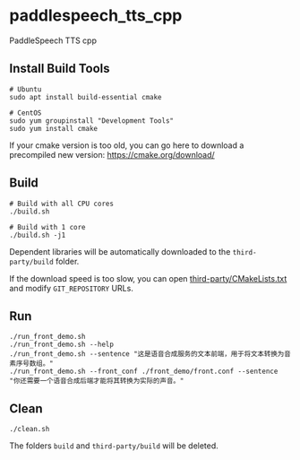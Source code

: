 # paddlespeech_tts_cpp
PaddleSpeech TTS cpp

## Install Build Tools

```
# Ubuntu
sudo apt install build-essential cmake

# CentOS
sudo yum groupinstall "Development Tools"
sudo yum install cmake
```

If your cmake version is too old, you can go here to download a precompiled new version: https://cmake.org/download/

## Build

```
# Build with all CPU cores
./build.sh

# Build with 1 core
./build.sh -j1
```

Dependent libraries will be automatically downloaded to the `third-party/build` folder.

If the download speed is too slow, you can open [third-party/CMakeLists.txt](third-party/CMakeLists.txt) and modify `GIT_REPOSITORY` URLs.

## Run

```
./run_front_demo.sh
./run_front_demo.sh --help
./run_front_demo.sh --sentence "这是语音合成服务的文本前端，用于将文本转换为音素序号数组。"
./run_front_demo.sh --front_conf ./front_demo/front.conf --sentence "你还需要一个语音合成后端才能将其转换为实际的声音。"
```

## Clean

```
./clean.sh
```

The folders `build` and `third-party/build` will be deleted.
